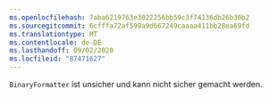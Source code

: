 ```yaml
---
ms.openlocfilehash: 7aba6219763e3022256bb59c3f74136db26b30b2
ms.sourcegitcommit: 6cfffa72af599a9d667249caaaa411bb28ea69fd
ms.translationtype: MT
ms.contentlocale: de-DE
ms.lasthandoff: 09/02/2020
ms.locfileid: "87471627"
---
```

`BinaryFormatter` ist unsicher und kann nicht sicher gemacht werden.
